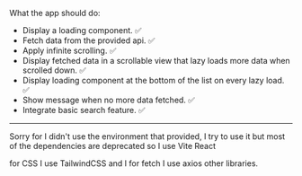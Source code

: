 What the app should do:

- Display a loading component. :white_check_mark:
- Fetch data from the provided api. :white_check_mark:
- Apply infinite scrolling. :white_check_mark:
- Display fetched data in a scrollable view that lazy loads more data when scrolled down. :white_check_mark:
- Display loading component at the bottom of the list on every lazy load. :white_check_mark:
- Show message when no more data fetched. :white_check_mark:
- Integrate basic search feature. :white_check_mark:

---

Sorry for I didn't use the environment that provided, I try to use it but most of the dependencies are deprecated so I use Vite React

for CSS I use TailwindCSS and I for fetch I use axios other libraries.
